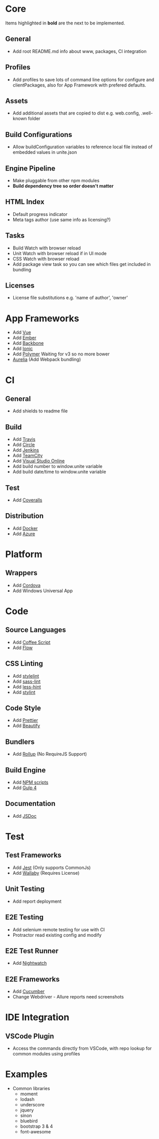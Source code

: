 # Core

Items highlighted in **bold** are the next to be implemented.

## General

* Add root README.md info about www, packages, CI integration

## Profiles

* Add profiles to save lots of command line options for configure and clientPackages, also for App Framework with prefered defaults.

## Assets

* Add additional assets that are copied to dist e.g. web.config, .well-known folder

## Build Configurations

* Allow buildConfiguration variables to reference local file instead of embedded values in unite.json

## Engine Pipeline

* Make pluggable from other npm modules
* **Build dependency tree so order doesn't matter**

## HTML Index

* Default progress indicator
* Meta tags author (use same info as licensing?)

## Tasks

* Build Watch with browser reload
* Unit Watch with browser reload if in UI mode
* CSS Watch with browser reload
* Add package view task so you can see which files get included in bundling

## Licenses

* License file substitutions e.g. 'name of author', 'owner'

# App Frameworks

* Add [Vue](https://vuejs.org/)
* Add [Ember](https://www.emberjs.com/)
* Add [Backbone](http://backbonejs.org/)
* Add [Ionic](https://ionicframework.com/)
* Add [Polymer](https://www.polymer-project.org/) Waiting for v3 so no more bower
* [Aurelia](http://aurelia.io/) (Add Webpack bundling)

# CI

## General

* Add shields to readme file

## Build

* Add [Travis](https://travis-ci.org/)
* Add [Circle](https://circleci.com/)
* Add [Jenkins](https://jenkins.io/)
* Add [TeamCity](https://www.jetbrains.com/teamcity/)
* Add [Visual Studio Online](https://www.visualstudio.com/vso/)
* Add build number to window.unite variable
* Add build date/time to window.unite variable

## Test

* Add [Coveralls](https://coveralls.io/)

## Distribution

* Add [Docker](https://www.docker.com/)
* Add [Azure](https://azure.microsoft.com/en-gb/)

# Platform

## Wrappers

* Add [Cordova](https://cordova.apache.org/)
* Add Windows Universal App

# Code

## Source Languages

* Add [Coffee Script](http://coffeescript.org/)
* Add [Flow](https://flow.org/)

## CSS Linting

* Add [stylelint](https://stylelint.io/)
* Add [sass-lint](https://github.com/sasstools/sass-lint)
* Add [less-hint](https://github.com/lesshint/lesshint)
* Add [stylint](https://github.com/SimenB/stylint)

## Code Style

* Add [Prettier](https://prettier.io/)
* Add [Beautify](https://github.com/beautify-web/js-beautify)

## Bundlers

* Add [Rollup](https://rollupjs.org/) (No RequireJS Support)

## Build Engine

* Add [NPM scripts](https://docs.npmjs.com/misc/scripts)
* Add [Gulp 4](https://github.com/gulpjs/gulp/tree/4.0)

## Documentation

* Add [JSDoc](http://usejsdoc.org/)

# Test

## Test Frameworks

* Add [Jest](https://facebook.github.io/jest/) (Only supports CommonJs)
* Add [Wallaby](https://wallabyjs.com/) (Requires License)

## Unit Testing

* Add report deployment

## E2E Testing

* Add selenium remote testing for use with CI
* Protractor read existing config and modify

## E2E Test Runner

* Add [Nightwatch](http://nightwatchjs.org/)

## E2E Frameworks

* Add [Cucumber](https://cucumber.io/)
* Change Webdriver - Allure reports need screenshots

# IDE Integration

## VSCode Plugin

* Access the commands directly from VSCode, with repo lookup for common modules using profiles

# Examples

* Common libraries
  * moment
  * lodash
  * underscore
  * jquery
  * sinon
  * bluebird
  * bootstrap 3 & 4
  * font-awesome
